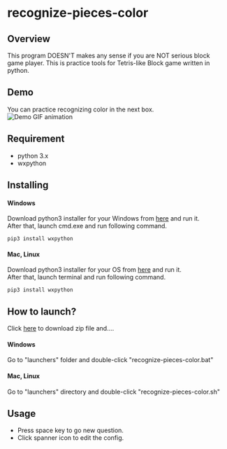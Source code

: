 # recognize-pieces-color

## Overview
This program DOESN'T makes any sense if you are NOT serious block game player. 
This is practice tools for Tetris-like Block game written in python.

## Demo
You can practice recognizing color in the next box.   
![Demo GIF animation](https://github.com/k-rakko/recognize-pieces-color/blob/master/media/demo.gif)    

## Requirement
- python 3.x
- wxpython

## Installing
#### Windows
Download python3 installer for your Windows from [here](https://www.python.org/downloads/) and run it.  
After that, launch cmd.exe and run following command.  

```
pip3 install wxpython
```

#### Mac, Linux
Download python3 installer for your OS from [here](https://www.python.org/downloads/) and run it.  
After that, launch terminal and run following command.  

```
pip3 install wxpython
```

## How to launch?
Click [here](https://github.com/k-rakko/recognize-pieces-color/archive/master.zip) to download zip file and....


#### Windows
Go to "launchers" folder and double-click "recognize-pieces-color.bat"

#### Mac, Linux
Go to "launchers" directory and double-click "recognize-pieces-color.sh"

## Usage
- Press space key to go new question.  
- Click spanner icon to edit the config.  

